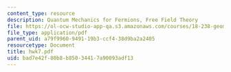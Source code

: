 ```yaml
---
content_type: resource
description: Quantum Mechanics for Fermions, Free Field Theory
file: https://ol-ocw-studio-app-qa.s3.amazonaws.com/courses/18-238-geometry-and-quantum-field-theory-fall-2002/bad7e42f80b8b85034417a90093adf13_hwk7.pdf
file_type: application/pdf
parent_uid: a79f9960-9491-19b3-ccf4-38d9ba2a2405
resourcetype: Document
title: hwk7.pdf
uid: bad7e42f-80b8-b850-3441-7a90093adf13
---
```

